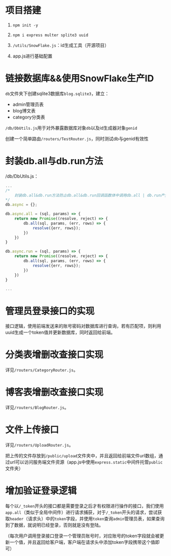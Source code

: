 # 项目搭建

1. `npm init -y`
2. `npm i express multer splite3 uuid`

3. `/utils/SnowFlake.js`：id生成工具（开源项目）

4. app.js进行基础配置

# 链接数据库&&使用SnowFlake生产ID

`db`文件夹下创建sqlite3数据库`blog.sqlite3`，建立：

* admin管理员表
* blog博文表
* category分类表

`/db/DbUtils.js`用于对外暴露数据库对象`db`以及id生成器对象`genid`

创建一个简单路由`/routers/TestRouter.js`，同时测试db与genid有效性

# 封装db.all与db.run方法

/db/DbUtils.js：

~~~js
...
/*
    封装db.all&db.run方法防止db.all&db.run回调函数体中调用db.all | db.run产生的地狱回调问题,外部使用我们封装的这两个方法时就可以借助async—await（或者then）
*/
db.async = {};

db.async.all = (sql, params) => {
    return new Promise((resolve, reject) => {
        db.all(sql, params, (err, rows) => {
            resolve({err, rows});
        })
    })
}

db.async.run = (sql, params) => {
    return new Promise((resolve, reject) => {
        db.all(sql, params, (err, rows) => {
            resolve({err, rows});
        })
    })
}

...
~~~

# 管理员登录接口的实现

接口逻辑，使用前端发送来的账号密码对数据库进行查询，若有匹配项，则利用uuid生成一个token值并更新数据库，同时返回给前端。

# 分类表增删改查接口实现

详见`/routers/CategoryRouter.js`。

# 博客表增删改查接口实现

详见`/routers/BlogRouter.js`。

# 文件上传接口

详见`/routers/UploadRouter.js`。

把上传的文件存放到`/public/upload`文件夹中，并且返回给前端文件url数组，通过url可以访问服务端文件资源（app.js中使用`express.static`中间件托管`public`文件夹）

# 增加验证登录逻辑

每个以`/_token`开头的接口都是需要登录之后才有权限进行操作的接口，我们使用`app.all`（类似于全局中间件）进行请求捕获，对于`/_token`开头的请求，尝试获取`header`（请求头）中的`token`字段，并使用`token`查询`admin`管理员表，如果查询到了数据，就说明已经登录，否则就是没有登陆。

（每次用户调用登录接口登录一个管理员账号时，对应账号的token字段就会被更新一个值，并且返回给客户端，客户端在请求头中添加token字段携带这个值即可）